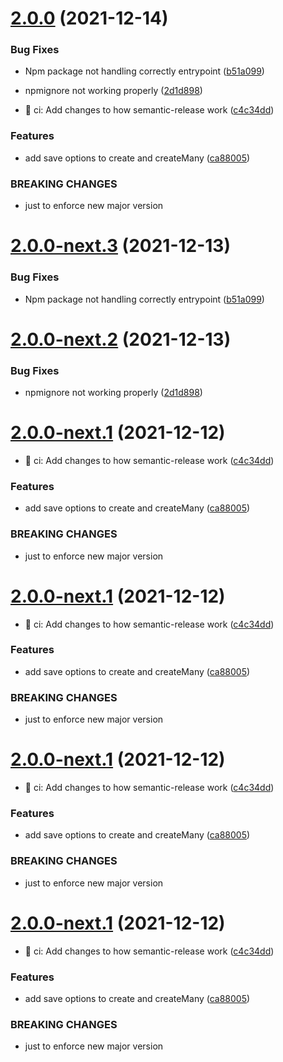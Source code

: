 # [2.0.0](https://github.com/jorgebodega/typeorm-seeding/compare/v1.6.2...v2.0.0) (2021-12-14)


### Bug Fixes

* Npm package not handling correctly entrypoint ([b51a099](https://github.com/jorgebodega/typeorm-seeding/commit/b51a099d20a7df30f017693852b15ced7587f04a))
* npmignore not working properly ([2d1d898](https://github.com/jorgebodega/typeorm-seeding/commit/2d1d8986351ec647f88df7f3a72c37b149826fa3))


* :construction_worker: ci: Add changes to how semantic-release work ([c4c34dd](https://github.com/jorgebodega/typeorm-seeding/commit/c4c34dd55882a445992882398c5da74459322a77))


### Features

* add save options to create and createMany ([ca88005](https://github.com/jorgebodega/typeorm-seeding/commit/ca88005775d0aa37d1668d458ad17d260b192499))


### BREAKING CHANGES

* just to enforce new major version

# [2.0.0-next.3](https://github.com/jorgebodega/typeorm-seeding/compare/v2.0.0-next.2...v2.0.0-next.3) (2021-12-13)


### Bug Fixes

* Npm package not handling correctly entrypoint ([b51a099](https://github.com/jorgebodega/typeorm-seeding/commit/b51a099d20a7df30f017693852b15ced7587f04a))

# [2.0.0-next.2](https://github.com/jorgebodega/typeorm-seeding/compare/v2.0.0-next.1...v2.0.0-next.2) (2021-12-13)


### Bug Fixes

* npmignore not working properly ([2d1d898](https://github.com/jorgebodega/typeorm-seeding/commit/2d1d8986351ec647f88df7f3a72c37b149826fa3))

# [2.0.0-next.1](https://github.com/jorgebodega/typeorm-seeding/compare/v1.6.2...v2.0.0-next.1) (2021-12-12)


* :construction_worker: ci: Add changes to how semantic-release work ([c4c34dd](https://github.com/jorgebodega/typeorm-seeding/commit/c4c34dd55882a445992882398c5da74459322a77))


### Features

* add save options to create and createMany ([ca88005](https://github.com/jorgebodega/typeorm-seeding/commit/ca88005775d0aa37d1668d458ad17d260b192499))


### BREAKING CHANGES

* just to enforce new major version

# [2.0.0-next.1](https://github.com/jorgebodega/typeorm-seeding/compare/v1.6.2...v2.0.0-next.1) (2021-12-12)


* :construction_worker: ci: Add changes to how semantic-release work ([c4c34dd](https://github.com/jorgebodega/typeorm-seeding/commit/c4c34dd55882a445992882398c5da74459322a77))


### Features

* add save options to create and createMany ([ca88005](https://github.com/jorgebodega/typeorm-seeding/commit/ca88005775d0aa37d1668d458ad17d260b192499))


### BREAKING CHANGES

* just to enforce new major version

# [2.0.0-next.1](https://github.com/jorgebodega/typeorm-seeding/compare/v1.6.2...v2.0.0-next.1) (2021-12-12)


* :construction_worker: ci: Add changes to how semantic-release work ([c4c34dd](https://github.com/jorgebodega/typeorm-seeding/commit/c4c34dd55882a445992882398c5da74459322a77))


### Features

* add save options to create and createMany ([ca88005](https://github.com/jorgebodega/typeorm-seeding/commit/ca88005775d0aa37d1668d458ad17d260b192499))


### BREAKING CHANGES

* just to enforce new major version

# [2.0.0-next.1](https://github.com/jorgebodega/typeorm-seeding/compare/v1.6.2...v2.0.0-next.1) (2021-12-12)


* :construction_worker: ci: Add changes to how semantic-release work ([c4c34dd](https://github.com/jorgebodega/typeorm-seeding/commit/c4c34dd55882a445992882398c5da74459322a77))


### Features

* add save options to create and createMany ([ca88005](https://github.com/jorgebodega/typeorm-seeding/commit/ca88005775d0aa37d1668d458ad17d260b192499))


### BREAKING CHANGES

* just to enforce new major version
